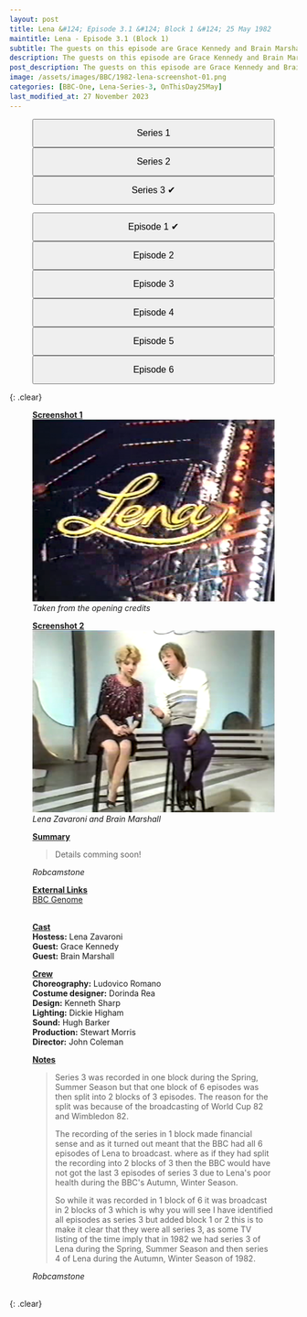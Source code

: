 ```yaml
---
layout: post
title: Lena &#124; Episode 3.1 &#124; Block 1 &#124; 25 May 1982
maintitle: Lena - Episode 3.1 (Block 1)
subtitle: The guests on this episode are Grace Kennedy and Brain Marshall
description: The guests on this episode are Grace Kennedy and Brain Marshall.
post_description: The guests on this episode are Grace Kennedy and Brain Marshall.
image: /assets/images/BBC/1982-lena-screenshot-01.png
categories: [BBC-One, Lena-Series-3, OnThisDay25May]
last_modified_at: 27 November 2023
---
```


<figure class="fig3">
<a href="/1980-04-23-lena/"><button class="width"><big>Series 1</big></button></a>
<a href="/1981-04-08-lena"><button class="width"><big>Series 2</big></button></a>
<a href="/1982-05-25-lena"><button class="width"><big>Series 3 &#x2714;</big></button></a>
</figure>

<figure class="fig3">
<a href="/1982-05-25-lena"><button class="width"><big>Episode 1 &#x2714;</big></button></a>
<a href="/1982-06-01-lena"><button class="width"><big>Episode 2</big></button></a>
<a href="/1982-06-08-lena"><button class="width"><big>Episode 3</big></button></a>
<a href="/1982-11-30-lena"><button class="width"><big>Episode 4</big></button></a>
<a href="/1982-12-07-lena"><button class="width"><big>Episode 5</big></button></a>
<a href="/1982-12-14-lena"><button class="width"><big>Episode 6</big></button></a>
</figure>

{: .clear}

<figure class="fig1">
<div class="ChartCard">
<div class="CardItem"><strong id="infobox1"><a href="#infobox1">Screenshot 1</a></strong></div>
<div class="CardItem"><img src="/assets/images/BBC/1982-lena-screenshot-01.png" class="full-width" /></div>
<div class="CardItem"><cite>Taken from the opening credits</cite></div>
</div>
</figure>

<figure class="fig2">
<div class="ChartCard">
<div class="CardItem"><strong id="infobox2"><a href="#infobox2">Screenshot 2</a></strong></div>
<div class="CardItem"><img src="/assets/images/BBC/1982-lena-screenshot-02.png" class="full-width" /></div>
<div class="CardItem"><cite>Lena Zavaroni and Brain Marshall</cite></div>
</div>
</figure>

<figure class="fig1">
<div class="ChartCard">
<div class="CardItem"><strong id="infobox3"><a href="#infobox3">Summary</a></strong></div>
<div class="CardItem">
<blockquote>
<p>Details comming soon!</p>
<p></p>
<p></p>
<p></p>
<p></p>
</blockquote>
<cite>Robcamstone</cite>
</div>
</div>
</figure>

<figure class="fig2">
<div class="ChartCard">
<div class="CardItem"><strong id="infobox2"><a href="#infobox2">External Links</a></strong></div>
<div class="CardItem"><a class="external-link" href="https://genome.ch.bbc.co.uk/schedules/service_bbc_one_london/1982-12-14#at-19.40">BBC Genome</a></div>
<div class="CardItem">&nbsp;</div>
</div>
</figure>

<figure class="fig3">
<div class="ChartCard">
<div class="CardItem"><strong id="infobox4"><a href="#infobox4">Cast</a></strong></div>
<div class="CardItem"><strong>Hostess:</strong> Lena Zavaroni</div>
<div class="CardItem"><strong>Guest:</strong> Grace Kennedy</div>
<div class="CardItem"><strong>Guest:</strong> Brain Marshall</div>
</div>
</figure>

<figure class="fig3">
<div class="ChartCard">
<div class="CardItem"><strong id="infobox5"><a href="#infobox5">Crew</a></strong></div>
<div class="CardItem"><strong>Choreography:</strong> Ludovico Romano</div>
<div class="CardItem"><strong>Costume designer:</strong> Dorinda Rea</div>
<div class="CardItem"><strong>Design:</strong> Kenneth Sharp</div>
<div class="CardItem"><strong>Lighting:</strong> Dickie Higham</div>
<div class="CardItem"><strong>Sound:</strong> Hugh Barker</div>
<div class="CardItem"><strong>Production:</strong> Stewart Morris</div>
<div class="CardItem"><strong> Director:</strong> John Coleman</div>
</div>
</figure>

<figure class="fig3">
<div class="ChartCard">
<div class="CardItem"><strong id="infobox6"><a href="#infobox6">Notes</a></strong></div>
<div class="CardItem">
<blockquote>
<p>Series 3 was recorded in one block during the Spring, Summer Season but that one block of 6 episodes was then split into 2 blocks of 3 episodes. The reason for the split was because of the broadcasting of World Cup 82 and Wimbledon 82.</P>
<p>The recording of the series in 1 block made financial sense and as it turned out meant that the BBC had all 6 episodes of Lena to broadcast. where as if they had split the recording into 2 blocks of 3 then the BBC would have not got the last 3 episodes of series 3 due to Lena's poor health during the BBC's Autumn, Winter Season.</p>
<p>So while it was recorded in 1 block of 6 it was broadcast in 2 blocks of 3 which is why you will see I have identified all episodes as series 3 but added block 1 or 2 this is to make it clear that they were all series 3, as some TV listing of the time imply that in 1982 we had series 3 of Lena during the Spring, Summer Season and then series 4 of Lena during the Autumn, Winter Season of 1982.</p>
</blockquote>
<cite>Robcamstone</cite>
</div>
</div>
</figure>

<br />{: .clear}

<style>
.width {width:32.99%; height:40px;}
@media (orientation: portrait) {.width {width:100%; height:50px;}}
</style>

